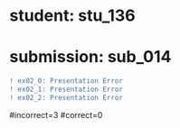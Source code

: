 # student: stu_136
# submission: sub_014

```diff
! ex02_0: Presentation Error
! ex02_1: Presentation Error
! ex02_2: Presentation Error
```
#incorrect=3
#correct=0

